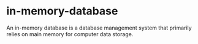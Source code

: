 # in-memory-database
An in-memory database is a database management system that primarily relies on main memory for computer data storage. 
